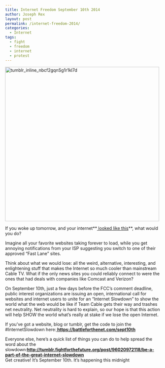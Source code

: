```yaml
---
title: Internet Freedom September 10th 2014
author: Joseph Rex
layout: post
permalink: /internet-freedom-2014/
categories:
  - Internet
tags:
  - fight
  - freedom
  - internet
  - protest
---
```

[<img class="aligncenter size-full wp-image-247" src="http://josephrex.me/wp-content/uploads/2014/09/tumblr_inline_nbcf2gqnSg1r1kl7d.jpg" alt="tumblr_inline_nbcf2gqnSg1r1kl7d" width="500" height="500" />][1]

If you woke up tomorrow, and your internet**<a href="https://www.battleforthenet.com/sept10th/#modal" target="_blank"> looked like this</a>**, what would you do?

Imagine all your favorite websites taking forever to load, while you get annoying notifications from your ISP suggesting you switch to one of their approved “Fast Lane” sites.

Think about what we would lose: all the weird, alternative, interesting, and enlightening stuff that makes the Internet so much cooler than mainstream Cable TV. What if the only news sites you could reliably connect to were the ones that had deals with companies like Comcast and Verizon?

On September 10th, just a few days before the FCC’s comment deadline, public interest organizations are issuing an open, international call for websites and internet users to unite for an “Internet Slowdown” to show the world what the web would be like if Team Cable gets their way and trashes net neutrality. Net neutrality is hard to explain, so our hope is that this action will help SHOW the world what’s really at stake if we lose the open Internet.

If you’ve got a website, blog or tumblr, get the code to join the #InternetSlowdown here:**<a href="https://battleforthenet.com/tools" target="_blank"> https://battleforthenet.com/sept10th</a>**

Everyone else, here’s a quick list of things you can do to help spread the word about the slowdown:**<a href="http://tumblr.fightforthefuture.org/post/96020972118/be-a-part-of-the-great-internet-slowdown" target="_blank">http://tumblr.fightforthefuture.org/post/96020972118/be-a-part-of-the-great-internet-slowdown</a>**  
Get creative! It&#8217;s September 10th. It&#8217;s happening this midnight

 [1]: http://josephrex.me/wp-content/uploads/2014/09/tumblr_inline_nbcf2gqnSg1r1kl7d.jpg